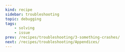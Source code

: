 ```yaml
---
kind: recipe
sidebar: troubleshooting
topic: debugging
tags:
    - solving
    - issue
prev: /recipes/troubleshooting/3-something-crashes/
next: /recipes/troubleshooting/Appendices/
---
```


